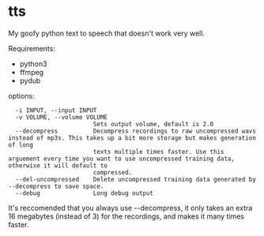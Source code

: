 # tts
My goofy python text to speech that doesn't work very well.


Requirements:
 - python3
 - ffmpeg
 - pydub

options:
```  -h, --help            show this help message and exit
  -i INPUT, --input INPUT
  -v VOLUME, --volume VOLUME
                        Sets output volume, default is 2.0
  --decompress          Decompress recordings to raw uncompressed wavs instead of mp3s. This takes up a bit more storage but makes generation of long
                        texts multiple times faster. Use this arguement every time you want to use uncompressed training data, otherwise it will default to
                        compressed.
  --del-uncompressed    Delete uncompressed training data generated by --decompress to save space.
  --debug               Long debug output
```

It's reccomended that you always use --decompress, it only takes an extra 16 megabytes (instead of 3) for the recordings, and makes it many times faster.
